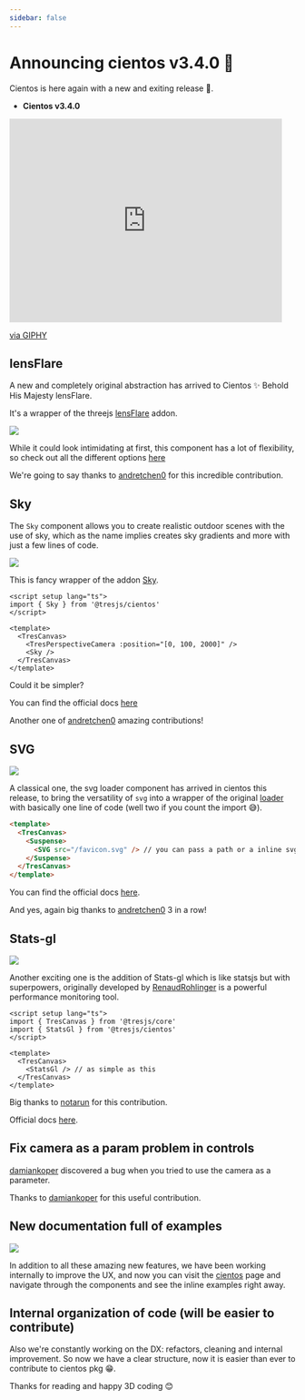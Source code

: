 ```yaml
---
sidebar: false
---
```


# Announcing cientos v3.4.0 🎉

Cientos is here again with a new and exiting release 🎉.

- **Cientos v3.4.0**

<iframe src="https://giphy.com/embed/2XOL4zsm6V0nm" width="480" height="358" frameBorder="0" class="giphy-embed" allowFullScreen></iframe><p><a href="https://giphy.com/gifs/walking-2XOL4zsm6V0nm">via GIPHY</a></p>

## lensFlare

A new and completely original abstraction has arrived to Cientos ✨ Behold His Majesty lensFlare.

It's a wrapper of the threejs [lensFlare](https://threejs.org/docs/#examples/en/objects/Lensflare) addon.

![](/blog/lensflare.gif)

While it could look intimidating at first, this component has a lot of flexibility, so check out all the different options [here](https://cientos.tresjs.org/guide/abstractions/lensflare.html)

We're going to say thanks to [andretchen0](https://github.com/andretchen0) for this incredible contribution.

## Sky

The `Sky` component allows you to create realistic outdoor scenes with the use of sky, which as the name implies creates sky gradients and more with just a few lines of code.

![](/blog/sky.gif)

This is  fancy wrapper of the addon [Sky](https://threejs.org/examples/?q=sky#webgl_shaders_sky).

```vue
<script setup lang="ts">
import { Sky } from '@tresjs/cientos'
</script>

<template>
  <TresCanvas>
    <TresPerspectiveCamera :position="[0, 100, 2000]" />
    <Sky />
  </TresCanvas>
</template>
```
Could it be simpler?

You can find the official docs [here](https://cientos.tresjs.org/guide/staging/sky.html)

Another one of [andretchen0](https://github.com/andretchen0) amazing contributions!

## SVG

![](/blog/svg.gif)

A classical one, the svg loader component has arrived in cientos this release, to bring the versatility of `svg` into a wrapper of the original [loader](https://threejs.org/docs/?q=svg#examples/en/loaders/SVGLoader) with basically one line of code (well two if you count the import 😅).

```html
<template>
  <TresCanvas>
    <Suspense>
      <SVG src="/favicon.svg" /> // you can pass a path or a inline svg
    </Suspense>
  </TresCanvas>
</template>
```
You can find the official docs [here](https://cientos.tresjs.org/guide/loaders/svg.html).

And yes, again big thanks to [andretchen0](https://github.com/andretchen0) 3 in a row!

## Stats-gl

![](/blog/stats-gl.png)


Another exciting one is the addition of Stats-gl which is like statsjs but with superpowers, originally developed by [RenaudRohlinger](https://github.com/RenaudRohlinger/stats-gl) is a powerful performance monitoring tool.

```vue
<script setup lang="ts">
import { TresCanvas } from '@tresjs/core'
import { StatsGl } from '@tresjs/cientos'
</script>

<template>
  <TresCanvas>
    <StatsGl /> // as simple as this
  </TresCanvas>
</template>
```

Big thanks to [notarun](https://github.com/notarun) for this contribution.

Official docs [here](https://cientos.tresjs.org/guide/misc/stats-gl.html).

## Fix camera as a param problem in controls

[damiankoper](https://github.com/damiankoper) discovered a bug when you tried to use the camera as a parameter.

Thanks to [damiankoper](https://github.com/damiankoper) for this useful contribution.

## New documentation full of examples

![](/blog/docs-examples.png)

In addition to all these amazing new features, we have been working internally to improve the UX, and now you can visit the [cientos](https://cientos.tresjs.org/) page and navigate through the components and see the inline examples right away.

## Internal organization of code (will be easier to contribute)

Also we're constantly working on the DX: refactors, cleaning and internal improvement. So now we have a clear structure, now it is easier than ever to contribute to cientos pkg 😁.

Thanks for reading and happy 3D coding  😊